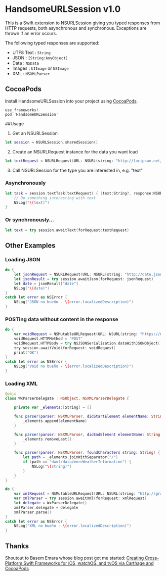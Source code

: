 # HandsomeURLSession v1.0

This is a Swift extension to NSURLSession giving you typed responses from HTTP requests, both asynchronous and synchronous. Exceptions are thrown if an error occurs.

The following typed responses are supported:

* UTF8 Text : `String`
* JSON : `[String:AnyObject]`
* Data : `NSData`
* Images : `UIImage` or `NSImage`
* XML : `NSXMLParser`

## CocoaPods

Install HandsomeURLSession into your project using [CocoaPods](https://cocoapods.org).

    use_frameworks!
    pod 'HandsomeURLSession'

##Usage

1. Get an NSURLSession

```swift
let session = NSURLSession.sharedSession()
```

2. Create an NSURLRequest instance for the data you want load

```swift
let textRequest = NSURLRequest(URL: NSURL(string: "http://loripsum.net/api/plaintext")!)
```

3. Call NSURLSession for the type you are interested in, e.g. "text"

### Asynchronously

```swift
let task = session.textTask(textRequest) { (text:String?, response:NSURLResponse?, error:NSError?) in
    // Do something interesting with text
    NSLog("\(text)")
}
```

### Or synchronously...

```swift
let text = try session.awaitText(forRequest:textRequest)
```

## Other Examples

### Loading JSON

```swift
do {
    let jsonRequest = NSURLRequest(URL: NSURL(string: "http://date.jsontest.com/")!)
    let jsonResult = try session.awaitJson(forRequest: jsonRequest)
    let date = jsonResult["date"]
    NSLog("\(date)")
}
catch let error as NSError {
    NSLog("JSON no bueño - \(error.localizedDescription)")
}
```

### POSTing data without content in the response

```swift
do {
    var voidRequest = NSMutableURLRequest(URL: NSURL(string: "https://mega.lotto/api")!)
    voidRequest.HTTPMethod = "POST"
    voidRequest.HTTPBody = try NSJSONSerialization.dataWithJSONObject([4,8,15,16,23,42], options: [])
    try session.awaitVoid(forRequest: voidRequest)
    print("OK")
}
catch let error as NSError {
    NSLog("Void no bueño - \(error.localizedDescription)")
}
```

### Loading XML

```swift
@objc
class WxParserDelegate : NSObject, NSXMLParserDelegate {

    private var _elements:[String] = []

    func parser(parser: NSXMLParser, didStartElement elementName: String, namespaceURI: String?, qualifiedName qName: String?, attributes attributeDict: [String : String]) {
        _elements.append(elementName)
    }

    func parser(parser: NSXMLParser, didEndElement elementName: String, namespaceURI: String?, qualifiedName qName: String?) {
        _elements.removeLast()
    }

    func parser(parser: NSXMLParser, foundCharacters string: String) {
        let path = _elements.joinWithSeparator("/")
        if (path == "dwml/data/moreWeatherInformation") {
            NSLog("\(string)")
        }
    }
}

do {
    var xmlRequest = NSMutableURLRequest(URL: NSURL(string: "http://graphical.weather.gov/xml/sample_products/browser_interface/ndfdXMLclient.php?whichClient=NDFDgen&lat=38.99&lon=-77.01")!)
    var xmlParser = try session.awaitXml(forRequest: xmlRequest)
    let delegate = WxParserDelegate()
    xmlParser.delegate = delegate
    xmlParser.parse()
}
catch let error as NSError {
    NSLog("XML no bueño - \(error.localizedDescription)")
}
```

## Thanks

Shoutout to Basem Emara whose blog post got me started: [Creating Cross-Platform Swift Frameworks for iOS, watchOS, and tvOS via Carthage and CocoaPods](http://basememara.com/creating-cross-platform-swift-frameworks-ios-watchos-tvos-via-carthage-cocoapods/)

